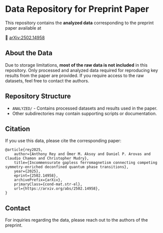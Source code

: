# Data Repository for Preprint Paper

This repository contains the **analyzed data** corresponding to the preprint paper available at

📄 [arXiv:2502.14958](https://doi.org/10.48550/arXiv.2502.14958)

## About the Data
Due to storage limitations, **most of the raw data is not included** in this repository. Only processed and analyzed data required for reproducing key results from the paper are provided. If you require access to the raw datasets, feel free to contact the authors.

## Repository Structure
- `ANALYZED/` - Contains processed datasets and results used in the paper.
- Other subdirectories may contain supporting scripts or documentation.

## Citation
If you use this data, please cite the corresponding paper:
```
@article{rey2025,
	author={Anthony Rey and Ömer M. Aksoy and Daniel P. Arovas and Claudio Chamon and Christopher Mudry},
	title={Incommensurate gapless ferromagnetism connecting competing symmetry-enriched deconfined quantum phase transitions}, 
	year={2025},
	eprint={2502.14958},
	archivePrefix={arXiv},
	primaryClass={cond-mat.str-el},
	url={https://arxiv.org/abs/2502.14958}, 
}
```

## Contact
For inquiries regarding the data, please reach out to the authors of the preprint.

